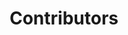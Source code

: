 ---
title: Contributors
layout: "first-contribution"

comments: false
slug: "first-contribution"
menu:
    main: 
        weight: -50
        params:
            icon: git-pull-request

contributors:
  - name: Kunal Agrawal
    url: https://gitHub.com/kunalagra
    username: kunalagra

---